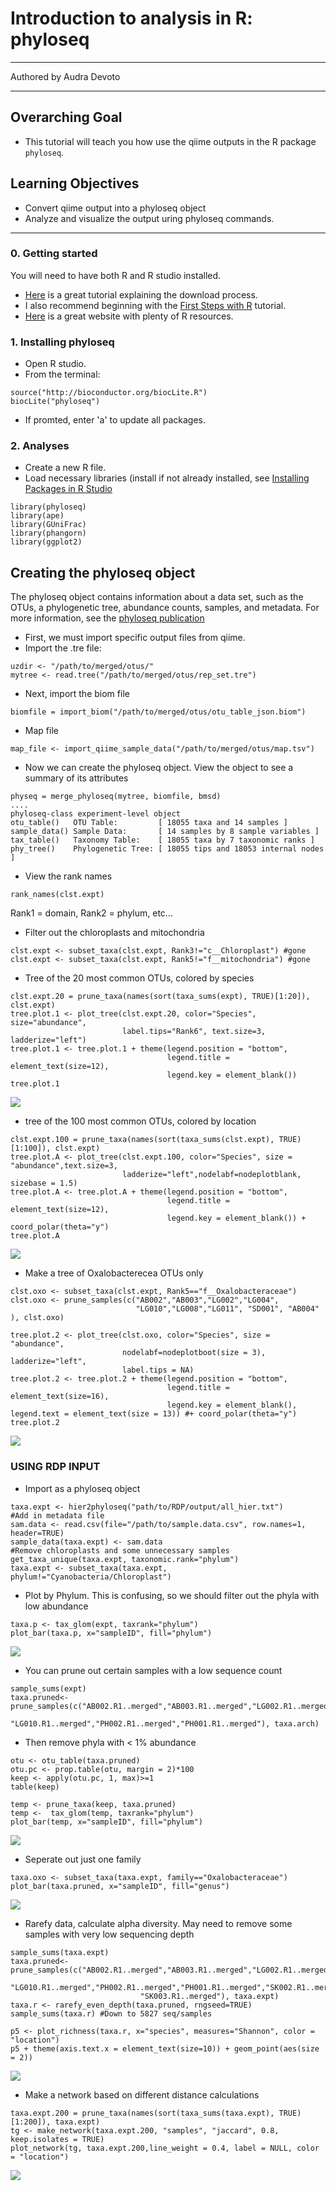 # Introduction to analysis in R: phyloseq
***
Authored by Audra Devoto

***

## Overarching Goal  
* This tutorial will teach you how use the qiime outputs in the R package ```phyloseq```.

## Learning Objectives
*	Convert qiime output into a phyloseq object
* Analyze and visualize the output uring phyloseq commands. 

***

### 0.  Getting started
You will need to have both R and R studio installed. 

* [Here](http://shapbio.me/courses/biolB215f15/install_orient.html) is a great tutorial explaining the download process.
* I also recommend beginning with the [First Steps with R](http://shapbio.me/courses/biolB215f15/first_steps.html) tutorial.
* [Here](http://www.statmethods.net/) is a great website with plenty of R resources. 

### 1. Installing phyloseq

* Open R studio. 
* From the terminal:
```
source("http://bioconductor.org/biocLite.R")
biocLite("phyloseq")
```
* If promted, enter 'a' to update all packages. 

### 2. Analyses

* Create a new R file.
* Load necessary libraries (install if not already installed, see [Installing Packages in R Studio](https://www.youtube.com/watch?v=u1r5XTqrCTQ)
```
library(phyloseq)
library(ape)
library(GUniFrac)
library(phangorn)
library(ggplot2)
```

## Creating the phyloseq object
The phyloseq object contains information about a data set, such as the OTUs, a phylogenetic tree, abundance counts, samples, and metadata.
For more information, see the [phyloseq publication](http://journals.plos.org/plosone/article?id=10.1371/journal.pone.0061217)

* First, we must import specific output files from qiime. 
* Import the .tre file:
```
uzdir <- "/path/to/merged/otus/"
mytree <- read.tree("/path/to/merged/otus/rep_set.tre")
```
* Next, import the biom file
```
biomfile = import_biom("/path/to/merged/otus/otu_table_json.biom")
```
* Map file
```
map_file <- import_qiime_sample_data("/path/to/merged/otus/map.tsv")
```
* Now we can create the phyloseq object. View the object to see a summary of its attributes
```
physeq = merge_phyloseq(mytree, biomfile, bmsd)
....
phyloseq-class experiment-level object
otu_table()   OTU Table:         [ 18055 taxa and 14 samples ]
sample_data() Sample Data:       [ 14 samples by 8 sample variables ]
tax_table()   Taxonomy Table:    [ 18055 taxa by 7 taxonomic ranks ]
phy_tree()    Phylogenetic Tree: [ 18055 tips and 18053 internal nodes ]
```
* View the rank names
```
rank_names(clst.expt)
```
Rank1 = domain, Rank2 = phylum, etc...

* Filter out the chloroplasts and mitochondria

```
clst.expt <- subset_taxa(clst.expt, Rank3!="c__Chloroplast") #gone
clst.expt <- subset_taxa(clst.expt, Rank5!="f__mitochondria") #gone
```
* Tree of the 20 most common OTUs, colored by species
```
clst.expt.20 = prune_taxa(names(sort(taxa_sums(expt), TRUE)[1:20]), clst.expt)
tree.plot.1 <- plot_tree(clst.expt.20, color="Species", size="abundance",
                         label.tips="Rank6", text.size=3, ladderize="left")
tree.plot.1 <- tree.plot.1 + theme(legend.position = "bottom",
                                   legend.title = element_text(size=12),
                                   legend.key = element_blank())
tree.plot.1
```
![](pics/fig6.jpeg)
* tree of the 100 most common OTUs, colored by location
```
clst.expt.100 = prune_taxa(names(sort(taxa_sums(clst.expt), TRUE)[1:100]), clst.expt)
tree.plot.A <- plot_tree(clst.expt.100, color="Species", size = "abundance",text.size=3, 
                         ladderize="left",nodelabf=nodeplotblank, sizebase = 1.5)
tree.plot.A <- tree.plot.A + theme(legend.position = "bottom",
                                   legend.title = element_text(size=12),
                                   legend.key = element_blank()) + coord_polar(theta="y")
tree.plot.A 
```
![](pics/fig7.jpeg)
* Make a tree of Oxalobacterecea OTUs only
```
clst.oxo <- subset_taxa(clst.expt, Rank5=="f__Oxalobacteraceae")
clst.oxo <- prune_samples(c("AB002","AB003","LG002","LG004",
                            "LG010","LG008","LG011", "SD001", "AB004" ), clst.oxo)

tree.plot.2 <- plot_tree(clst.oxo, color="Species", size = "abundance",
                         nodelabf=nodeplotboot(size = 3), ladderize="left",
                         label.tips = NA)
tree.plot.2 <- tree.plot.2 + theme(legend.position = "bottom",
                                   legend.title = element_text(size=16),
                                   legend.key = element_blank(), legend.text = element_text(size = 13)) #+ coord_polar(theta="y")
tree.plot.2 
```
![](pics/fig8.jpeg)


 ### USING RDP INPUT ###
* Import as a phyloseq object
```
taxa.expt <- hier2phyloseq("path/to/RDP/output/all_hier.txt")
#Add in metadata file
sam.data <- read.csv(file="/path/to/sample.data.csv", row.names=1, header=TRUE)
sample_data(taxa.expt) <- sam.data
#Remove chloroplasts and some unnecessary samples
get_taxa_unique(taxa.expt, taxonomic.rank="phylum")
taxa.expt <- subset_taxa(taxa.expt, phylum!="Cyanobacteria/Chloroplast")
 ```
 * Plot by Phylum. This is confusing, so we should filter out the phyla with low abundance
 ```
 taxa.p <- tax_glom(expt, taxrank="phylum")
 plot_bar(taxa.p, x="sampleID", fill="phylum")
```
![](pics/fig1.jpeg)
* You can prune out certain samples with a low sequence count
```
sample_sums(expt)
taxa.pruned<- prune_samples(c("AB002.R1..merged","AB003.R1..merged","LG002.R1..merged","LG004.R1..merged",
                              "LG010.R1..merged","PH002.R1..merged","PH001.R1..merged"), taxa.arch)
```
* Then remove phyla with < 1% abundance
```
otu <- otu_table(taxa.pruned)
otu.pc <- prop.table(otu, margin = 2)*100
keep <- apply(otu.pc, 1, max)>=1
table(keep)

temp <- prune_taxa(keep, taxa.pruned)
temp <-  tax_glom(temp, taxrank="phylum")
plot_bar(temp, x="sampleID", fill="phylum")
```
![](pics/fig2.jpeg)
 * Seperate out just one family
 ```
taxa.oxo <- subset_taxa(taxa.expt, family=="Oxalobacteraceae")
plot_bar(taxa.pruned, x="sampleID", fill="genus")
 ```
![](pics/fig3.jpeg)
 * Rarefy data, calculate alpha diversity. May need to remove some samples with very low sequencing depth
 ```
sample_sums(taxa.expt)
taxa.pruned<- prune_samples(c("AB002.R1..merged","AB003.R1..merged","LG002.R1..merged","LG004.R1..merged",
                              "LG010.R1..merged","PH002.R1..merged","PH001.R1..merged","SK002.R1..merged",
                              "SK003.R1..merged"), taxa.expt)
taxa.r <- rarefy_even_depth(taxa.pruned, rngseed=TRUE)
sample_sums(taxa.r) #Down to 5827 seq/samples

p5 <- plot_richness(taxa.r, x="species", measures="Shannon", color = "location")
p5 + theme(axis.text.x = element_text(size=10)) + geom_point(aes(size = 2))
```
![](pics/fig4.jpeg)

* Make a network based on different distance calculations
```
taxa.expt.200 = prune_taxa(names(sort(taxa_sums(taxa.expt), TRUE)[1:200]), taxa.expt)
tg <- make_network(taxa.expt.200, "samples", "jaccard", 0.8, keep.isolates = TRUE)
plot_network(tg, taxa.expt.200,line_weight = 0.4, label = NULL, color = "location")
```
![](pics/fig5.jpeg)
